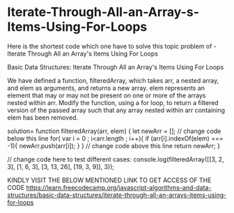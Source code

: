 # Iterate-Through-All-an-Array-s-Items-Using-For-Loops
Here is the shortest code which one have to solve this topic problem of - Iterate Through All an Array's Items Using For Loops


Basic Data Structures: Iterate Through All an Array's Items Using For Loops

We have defined a function, filteredArray, which takes arr, a nested array, and elem as arguments, and returns a new array. elem represents an element that may or may not be present on one or more of the arrays nested within arr. Modify the function, using a for loop, to return a filtered version of the passed array such that any array nested within arr containing elem has been removed.


solution=
function filteredArray(arr, elem) {
  let newArr = [];
  // change code below this line
   for( var i = 0 ; i<arr.length ; i++){
if (arr[i].indexOf(elem) === -1){
newArr.push(arr[i]);
}
}
  // change code above this line
  return newArr;
}

// change code here to test different cases:
console.log(filteredArray([[3, 2, 3], [1, 6, 3], [3, 13, 26], [19, 3, 9]], 3));

KINDLY VISIT THE BELOW MENTIONED LINK TO GET ACCESS OF THE CODE
https://learn.freecodecamp.org/javascript-algorithms-and-data-structures/basic-data-structures/iterate-through-all-an-arrays-items-using-for-loops
